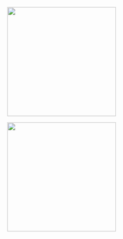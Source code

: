<a href="https://github.com/decoyer"><img align="center" style="height:250px" src="https://capsule-render.vercel.app/api?type=waving&height=250&color=gradient&fontColor=ffffe4&text=Decoy%20the%20World!!&stroke=000000&strokeWidth=2&fontAlign=60&fontSize=60" /></a>

<a href="https://github.com/decoyer"><img align="center" style="height:250px" src="https://github-readme-stats.vercel.app/api/top-langs/?username=decoyer&layout=donut&theme=nord&hide_border=true" /></a> 
